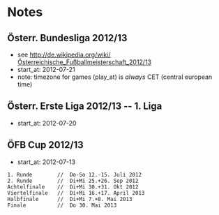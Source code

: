 # Notes

## Österr. Bundesliga 2012/13

- see <http://de.wikipedia.org/wiki/Österreichische_Fußballmeisterschaft_2012/13>
- start_at: 2012-07-21
- note: timezone for games (play_at) is *always* CET (central european time)


## Österr. Erste Liga 2012/13     -- 1. Liga

- start_at: 2012-07-20


## ÖFB Cup 2012/13

- start_at: 2012-07-13

```
1. Runde        //  Do-So 12.-15. Juli 2012
2. Runde        //  Di+Mi 25.+26. Sep 2012
Achtelfinale    //  Di+Mi 30.+31. Okt 2012
Viertelfinale   //  Di+Mi 16.+17. April 2013
Halbfinale      //  Di+Mi 7.+8. Mai 2013
Finale          //  Do 30. Mai 2013
```
